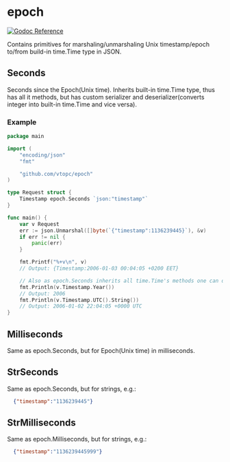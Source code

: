 # epoch

[![Godoc Reference][godoc-img]][godoc]

Contains primitives for marshaling/unmarshaling Unix timestamp/epoch to/from build-in time.Time type in JSON.

## Seconds
Seconds since the Epoch(Unix time).
Inherits built-in time.Time type, thus has all it methods, but has custom serializer and
deserializer(converts integer into built-in time.Time and vice versa).

### Example

```go
package main

import (
	"encoding/json"
	"fmt"

	"github.com/vtopc/epoch"
)

type Request struct {
	Timestamp epoch.Seconds `json:"timestamp"`
}

func main() {
	var v Request
	err := json.Unmarshal([]byte(`{"timestamp":1136239445}`), &v)
	if err != nil {
		panic(err)
	}

	fmt.Printf("%+v\n", v)
	// Output: {Timestamp:2006-01-03 00:04:05 +0200 EET}

	// Also as epoch.Seconds inherits all time.Time's methods one can do next:
	fmt.Println(v.Timestamp.Year())
	// Output: 2006
	fmt.Println(v.Timestamp.UTC().String())
	// Output: 2006-01-02 22:04:05 +0000 UTC
}
```

## Milliseconds
Same as epoch.Seconds, but for Epoch(Unix time) in milliseconds.

## StrSeconds
Same as epoch.Seconds, but for strings, e.g.:
```json
  {"timestamp":"1136239445"}
```

## StrMilliseconds
Same as epoch.Milliseconds, but for strings, e.g.:
```json
  {"timestamp":"1136239445999"}
```

[godoc]: https://godoc.org/github.com/vtopc/epoch
[godoc-img]: https://godoc.org/github.com/vtopc/epoch?status.svg
